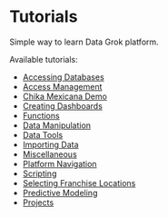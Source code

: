 <!-- TITLE: Tutorials -->
<!-- SUBTITLE: -->

# Tutorials

Simple way to learn Data Grok platform.

Available tutorials:

* [Accessing Databases](accessing-databases.md)
* [Access Management](access-management.md)
* [Chika Mexicana Demo](chika-mexicana-demo.md)
* [Creating Dashboards](creating-dashboards.md)
* [Functions](functions.md)
* [Data Manipulation](data-manipulation.md)
* [Data Tools](data-tools.md)
* [Importing Data](importing-data.md)
* [Miscellaneous](miscellaneous.md)
* [Platform Navigation](platform-navigation.md)
* [Scripting](scripting.md)
* [Selecting Franchise Locations](selecting-franchise-locations.md)
* [Predictive Modeling](predictive-modeling.md)
* [Projects](projects.md)
